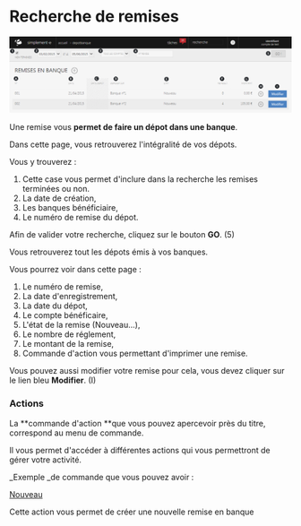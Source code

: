 # Recherche de remises


![index-screenshotfionajoupilancom20150812100518](images/index-screenshotfionajoupilancom20150812100518.png)

Une remise vous **permet de faire un dépot dans une banque**.

Dans cette page, vous retrouverez l'intégralité de vos dépots.

Vous y trouverez :

1.  Cette case vous permet d'inclure dans la recherche les remises terminées ou non.
2.  La date de création,
3.  Les banques bénéficiaire,
4.  Le numéro de remise du dépot.

Afin de valider votre recherche, cliquez sur le bouton **GO**. (5)

Vous retrouverez tout les dépots émis à vos banques.

Vous pourrez voir dans cette page :

1.  Le numéro de remise,
2.  La date d'enregistrement,
3.  La date du dépot,
4.  Le compte bénéficaire,
5.  L'état de la remise (Nouveau...),
6.  Le nombre de réglement,
7.  Le montant de la remise,
8.  Commande d'action vous permettant d'imprimer une remise.

Vous pouvez aussi modifier votre remise pour cela, vous devez cliquer sur le lien bleu **Modifier**. (I)

### Actions

La **commande d'action **que vous pouvez apercevoir près du titre, correspond au menu de commande.

Il vous permet d'accéder à différentes actions qui vous permettront de gérer votre activité.

_Exemple _de commande que vous pouvez avoir :

[Nouveau](/fr-fr/office/gestion-commerciale/Financier/DepotBanque/NouveauDepot.html)

 Cette action vous permet de créer une nouvelle remise en banque
